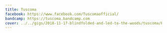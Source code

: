 ```yaml
---
title: Tuscoma
facebook: https://www.facebook.com/Tuscomaofficial/
bandcamp: https://tuscoma.bandcamp.com
cover: ../../gigs/2018-11-17-blindfolded-and-led-to-the-woods/tuscoma/P1010644_DxO.jpg
---
```

